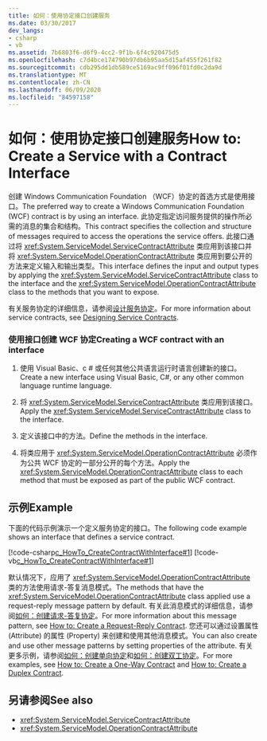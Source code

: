 ```yaml
---
title: 如何：使用协定接口创建服务
ms.date: 03/30/2017
dev_langs:
- csharp
- vb
ms.assetid: 7b6803f6-d6f9-4cc2-9f1b-6f4c920475d5
ms.openlocfilehash: c7d4bce174790b97db6b95aa5d15af455f261f82
ms.sourcegitcommit: cdb295dd1db589ce5169ac9ff096f01fd0c2da9d
ms.translationtype: MT
ms.contentlocale: zh-CN
ms.lasthandoff: 06/09/2020
ms.locfileid: "84597158"
---
```

# <a name="how-to-create-a-service-with-a-contract-interface"></a><span data-ttu-id="d7c74-102">如何：使用协定接口创建服务</span><span class="sxs-lookup"><span data-stu-id="d7c74-102">How to: Create a Service with a Contract Interface</span></span>
<span data-ttu-id="d7c74-103">创建 Windows Communication Foundation （WCF）协定的首选方式是使用接口。</span><span class="sxs-lookup"><span data-stu-id="d7c74-103">The preferred way to create a Windows Communication Foundation (WCF) contract is by using an interface.</span></span> <span data-ttu-id="d7c74-104">此协定指定访问服务提供的操作所必需的消息的集合和结构。</span><span class="sxs-lookup"><span data-stu-id="d7c74-104">This contract specifies the collection and structure of messages required to access the operations the service offers.</span></span> <span data-ttu-id="d7c74-105">此接口通过将 <xref:System.ServiceModel.ServiceContractAttribute> 类应用到该接口并将 <xref:System.ServiceModel.OperationContractAttribute> 类应用到要公开的方法来定义输入和输出类型。</span><span class="sxs-lookup"><span data-stu-id="d7c74-105">This interface defines the input and output types by applying the <xref:System.ServiceModel.ServiceContractAttribute> class to the interface and the <xref:System.ServiceModel.OperationContractAttribute> class to the methods that you want to expose.</span></span>  
  
 <span data-ttu-id="d7c74-106">有关服务协定的详细信息，请参阅[设计服务协定](../designing-service-contracts.md)。</span><span class="sxs-lookup"><span data-stu-id="d7c74-106">For more information about service contracts, see [Designing Service Contracts](../designing-service-contracts.md).</span></span>  
  
### <a name="creating-a-wcf-contract-with-an-interface"></a><span data-ttu-id="d7c74-107">使用接口创建 WCF 协定</span><span class="sxs-lookup"><span data-stu-id="d7c74-107">Creating a WCF contract with an interface</span></span>  
  
1. <span data-ttu-id="d7c74-108">使用 Visual Basic、c # 或任何其他公共语言运行时语言创建新的接口。</span><span class="sxs-lookup"><span data-stu-id="d7c74-108">Create a new interface using Visual Basic, C#, or any other common language runtime language.</span></span>  
  
2. <span data-ttu-id="d7c74-109">将 <xref:System.ServiceModel.ServiceContractAttribute> 类应用到该接口。</span><span class="sxs-lookup"><span data-stu-id="d7c74-109">Apply the <xref:System.ServiceModel.ServiceContractAttribute> class to the interface.</span></span>  
  
3. <span data-ttu-id="d7c74-110">定义该接口中的方法。</span><span class="sxs-lookup"><span data-stu-id="d7c74-110">Define the methods in the interface.</span></span>  
  
4. <span data-ttu-id="d7c74-111">将类应用于 <xref:System.ServiceModel.OperationContractAttribute> 必须作为公共 WCF 协定的一部分公开的每个方法。</span><span class="sxs-lookup"><span data-stu-id="d7c74-111">Apply the <xref:System.ServiceModel.OperationContractAttribute> class to each method that must be exposed as part of the public WCF contract.</span></span>  
  
## <a name="example"></a><span data-ttu-id="d7c74-112">示例</span><span class="sxs-lookup"><span data-stu-id="d7c74-112">Example</span></span>  
 <span data-ttu-id="d7c74-113">下面的代码示例演示一个定义服务协定的接口。</span><span class="sxs-lookup"><span data-stu-id="d7c74-113">The following code example shows an interface that defines a service contract.</span></span>  
  
 [!code-csharp[c_HowTo_CreateContractWithInterface#1](../../../../samples/snippets/csharp/VS_Snippets_CFX/c_howto_createcontractwithinterface/cs/source.cs#1)]
 [!code-vb[c_HowTo_CreateContractWithInterface#1](../../../../samples/snippets/visualbasic/VS_Snippets_CFX/c_howto_createcontractwithinterface/vb/source.vb#1)]  
  
 <span data-ttu-id="d7c74-114">默认情况下，应用了 <xref:System.ServiceModel.OperationContractAttribute> 类的方法使用请求-答复消息模式。</span><span class="sxs-lookup"><span data-stu-id="d7c74-114">The methods that have the <xref:System.ServiceModel.OperationContractAttribute> class applied use a request-reply message pattern by default.</span></span> <span data-ttu-id="d7c74-115">有关此消息模式的详细信息，请参阅[如何：创建请求-答复协定](how-to-create-a-request-reply-contract.md)。</span><span class="sxs-lookup"><span data-stu-id="d7c74-115">For more information about this message pattern, see [How to: Create a Request-Reply Contract](how-to-create-a-request-reply-contract.md).</span></span> <span data-ttu-id="d7c74-116">您还可以通过设置属性 (Attribute) 的属性 (Property) 来创建和使用其他消息模式。</span><span class="sxs-lookup"><span data-stu-id="d7c74-116">You can also create and use other message patterns by setting properties of the attribute.</span></span> <span data-ttu-id="d7c74-117">有关更多示例，请参阅[如何：创建单向协定](how-to-create-a-one-way-contract.md)和[如何：创建双工协定](how-to-create-a-duplex-contract.md)。</span><span class="sxs-lookup"><span data-stu-id="d7c74-117">For more examples, see [How to: Create a One-Way Contract](how-to-create-a-one-way-contract.md) and [How to: Create a Duplex Contract](how-to-create-a-duplex-contract.md).</span></span>  
  
## <a name="see-also"></a><span data-ttu-id="d7c74-118">另请参阅</span><span class="sxs-lookup"><span data-stu-id="d7c74-118">See also</span></span>

- <xref:System.ServiceModel.ServiceContractAttribute>
- <xref:System.ServiceModel.OperationContractAttribute>
